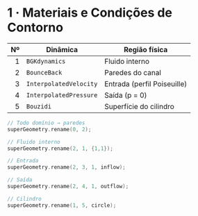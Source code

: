 # 1 · Materiais e Condições de Contorno

| Nº | Dinâmica                         | Região física              |
|---:|----------------------------------|----------------------------|
| 1  | `BGKdynamics`                    | Fluido interno             |
| 2  | `BounceBack`                     | Paredes do canal           |
| 3  | `InterpolatedVelocity`           | Entrada (perfil Poiseuille)|
| 4  | `InterpolatedPressure`           | Saída (p = 0)              |
| 5  | `Bouzidi`                        | Superfície do cilindro     |

```cpp title="Trecho prepareGeometry()"
// Todo domínio → paredes
superGeometry.rename(0, 2);

// Fluido interno
superGeometry.rename(2, 1, {1,1});

// Entrada
superGeometry.rename(2, 3, 1, inflow);

// Saída
superGeometry.rename(2, 4, 1, outflow);

// Cilindro
superGeometry.rename(1, 5, circle);
```
